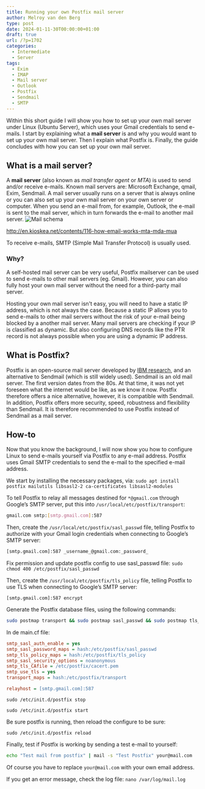```yaml
---
title: Running your own Postfix mail server
author: Melroy van den Berg
type: post
date: 2024-01-11-30T00:00:00+01:00
draft: true
url: /?p=1702
categories:
  - Intermediate
  - Server
tags:
  - Exim
  - IMAP
  - Mail server
  - Outlook
  - Postfix
  - Sendmail
  - SMTP
---
```


Within this short guide I will show you how to set up your own mail server under Linux (Ubuntu Server), which uses your Gmail credentials to send e-mails.
I start by explaining what a **mail server** is and why you would want to set up your own mail server. Then I explain what Postfix is. Finally, the guide concludes with how you can set up your own mail server.

## What is a mail server?

A **mail server** (also known as _mail transfer agent_ or _MTA_) is used to send and/or receive e-mails. Known mail servers are: Microsoft Exchange, qmail, Exim, Sendmail.
A mail server usually runs on a server that is always online or you can also set up your own mail server on your own server or computer.
When you send an e-mail from, for example, Outlook, the e-mail is sent to the mail server, which in turn forwards the e-mail to another mail server.
![Mail schema](/images/2014/06/mail_schema.png)

http://en.kioskea.net/contents/116-how-email-works-mta-mda-mua

To receive e-mails, SMTP (Simple Mail Transfer Protocol) is usually used.

### Why?

A self-hosted mail server can be very useful, Postfix mailserver can be used to send e-mails to other mail servers (eg. Gmail). However, you can also fully host your own mail server without the need for a third-party mail server.

Hosting your own mail server isn't easy, you will need to have a static IP address, which is not always the case. Because a static IP allows you to send e-mails to other mail servers without the risk of your e-mail being blocked by a another mail server. Many mail servers are checking if your IP is classified as dynamic. But also configuring DNS records like the PTR record is not always possible when you are using a dynamic IP address.

## What is Postfix?

Postfix is an open-source mail server developed by [IBM research](http://www.research.ibm.com/), and an alternative to Sendmail (which is still widely used).
Sendmail is an old mail server. The first version dates from the 80s. At that time, it was not yet foreseen what the internet would be like, as we know it now.
Postfix therefore offers a nice alternative, however, it is compatible with Sendmail. In addition, Postfix offers more security, speed, robustness and flexibility than Sendmail. It is therefore recommended to use Postfix instead of Sendmail as a mail server.

## How-to

Now that you know the background, I will now show you how to configure Linux to send e-mails yourself via Postfix to any e-mail address. Postfix uses Gmail SMTP credentials to send the e-mail to the specified e-mail address.

We start by installing the necessary packages, via: `sudo apt install postfix mailutils libsasl2-2 ca-certificates libsasl2-modules`

To tell Postfix to relay all messages destined for `*@gmail.com` through Google’s SMTP server, put this into `/usr/local/etc/postfix/transport`:

```sh
gmail.com smtp:[smtp.gmail.com]:587
```

Then, create the `/usr/local/etc/postfix/sasl_passwd` file, telling Postfix to authorize with your Gmail login credentials when connecting to Google’s SMTP server:

```sh
[smtp.gmail.com]:587 _username_@gmail.com:_password_
```

Fix permission and update postfix config to use sasl_passwd file: `sudo chmod 400 /etc/postfix/sasl_passwd`

Then, create the `/usr/local/etc/postfix/tls_policy` file, telling Postfix to use TLS when connecting to Google’s SMTP server:

```
[smtp.gmail.com]:587 encrypt
```

Generate the Postfix database files, using the following commands:

```sh
sudo postmap transport && sudo postmap sasl_passwd && sudo postmap tls_policy
```

In de main.cf file:

```ini
smtp_sasl_auth_enable = yes
smtp_sasl_password_maps = hash:/etc/postfix/sasl_passwd
smtp_tls_policy_maps = hash:/etc/postfix/tls_policy
smtp_sasl_security_options = noanonymous
smtp_tls_CAfile = /etc/postfix/cacert.pem
smtp_use_tls = yes
transport_maps = hash:/etc/postfix/transport

relayhost = [smtp.gmail.com]:587
```

`sudo /etc/init.d/postfix stop`

`sudo /etc/init.d/postfix start`

Be sure postfix is running, then reload the configure to be sure:

`sudo /etc/init.d/postfix reload`

Finally, test if Postfix is working by sending a test e-mail to yourself:

```sh
echo "Test mail from postfix" | mail -s "Test Postfix" your@mail.com
```

Of course you have to replace `your@mail.com` with your own email address.

If you get an error message, check the log file: `nano /var/log/mail.log`
